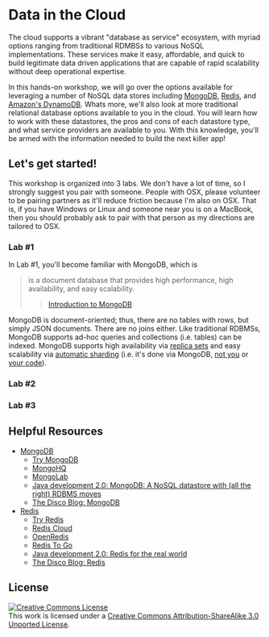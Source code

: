 # Data in the Cloud

The cloud supports a vibrant "database as service" ecosystem, with myriad options ranging from traditional RDMBSs to various NoSQL implementations. These services make it easy, affordable, and quick to build legitimate data driven applications that are capable of rapid scalability without deep operational expertise. 

In this hands-on workshop, we will go over the options available for leveraging a number of NoSQL data stores including [MongoDB](http://www.mongodb.org/), [Redis](http://redis.io/), and [Amazon's DynamoDB](http://aws.amazon.com/dynamodb/). Whats more, we'll also look at more traditional relational database options available to you in the cloud. You will learn how to work with these datastores, the pros and cons of each datastore type, and what service providers are available to you. With this knowledge, you'll be armed with the information needed to build the next killer app!


## Let's get started! 

This workshop is organized into 3 labs. We don't have a lot of time, so I strongly suggest you pair with someone. People with OSX, please volunteer to be pairing partners as it'll reduce friction because I'm also on OSX. That is, if you have Windows or Linux and someone near you is on a MacBook, then you should probably ask to pair with that person as my directions are tailored to OSX. 

### Lab #1

In Lab #1, you'll become familiar with MongoDB, which is 

>is a document database that provides high performance, high availability, and easy scalability.
>> [Introduction to MongoDB](http://www.mongodb.org/about/introduction/)

MongoDB is document-oriented; thus, there are no tables with rows, but simply JSON documents. There are no joins either. Like traditional RDBMSs, MongoDB supports ad-hoc queries and collections (i.e. tables) can be indexed. MongoDB supports high availability via [replica sets](http://docs.mongodb.org/manual/replication/) and easy scalability via [automatic sharding](http://docs.mongodb.org/manual/sharding/) (i.e. it's done via MongoDB, [not you](http://www.ibm.com/developerworks/library/j-javadev2-11/) or [your code](http://www.javaworld.com/community/node/4797)). 



### Lab #2

### Lab #3


## Helpful Resources
  
  * [MongoDB](http://www.mongodb.org/)
    * [Try MongoDB](http://try.mongodb.org/)
    * [MongoHQ](https://www.mongohq.com/home)
    * [MongoLab](https://mongolab.com/welcome/)
    * [Java development 2.0: MongoDB: A NoSQL datastore with (all the right) RDBMS moves](http://www.ibm.com/developerworks/library/j-javadev2-12/)
    * [The Disco Blog: MongoDB](http://thediscoblog.com/blog/categories/mongodb/)
  * [Redis](http://redis.io/)
    * [Try Redis](http://try.redis.io/)
    * [Redis Cloud](http://redis-cloud.com/)
    * [OpenRedis](https://openredis.com/)
    * [Redis To Go](http://redistogo.com/)
    * [Java development 2.0: Redis for the real world](http://www.ibm.com/developerworks/library/j-javadev2-22/)
    * [The Disco Blog: Redis](http://thediscoblog.com/blog/categories/redis/)


## License

<a rel="license" href="http://creativecommons.org/licenses/by-sa/3.0/deed.en_US"><img alt="Creative Commons License" style="border-width:0" src="http://i.creativecommons.org/l/by-sa/3.0/88x31.png" /></a><br />This work is licensed under a <a rel="license" href="http://creativecommons.org/licenses/by-sa/3.0/deed.en_US">Creative Commons Attribution-ShareAlike 3.0 Unported License</a>.   
